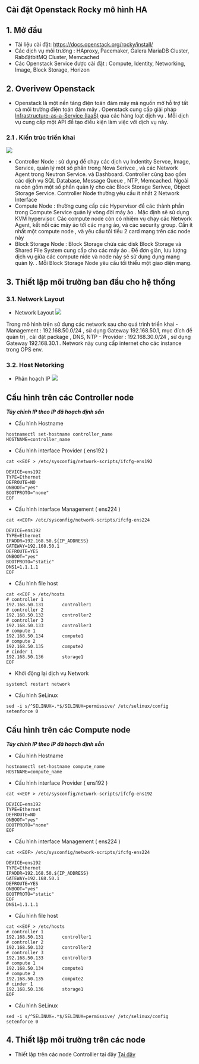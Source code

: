 ## Cài đặt Openstack Rocky mô hình HA


## 1. Mở đầu

- Tài liệu cài đặt: https://docs.openstack.org/rocky/install/ 
- Các dịch vụ môi trường : HAproxy, Pacemaker, Galera MariaDB Cluster, RabđặtbitMQ Cluster, Memcached
- Các Openstack Service được cài đặt : Compute, Identity, Networking, Image, Block Storage, Horizon 

## 2.  Overivew Openstack

- Openstack là một nền tảng điện toán đám mây mã nguồn mở hỗ trợ tất cả môi trường điện toán đám mây . Openstack cung cấp giải pháp [Infrastructure-as-a-Service (IaaS)](https://docs.openstack.org/install-guide/common/glossary.html#term-infrastructure-as-a-service-iaas) qua các hàng loạt dịch vụ . Mỗi dịch vụ cung cấp một API để tạo điều kiện làm việc với dịch vụ này. 


### 2.1 . Kiến trúc triển khai

![](https://i.imgur.com/Ds7YpXx.png)

- Controller Node : sử dụng để chạy các dịch vụ Indentity Servce, Image, Service, quản lý một số  phần trong Nova Serivce , và các Network Agent trong Neutron Service. và Dashboard. Controller cũng bao gồm các dịch vụ SQL Database, Message Queue , NTP, Memcached. Ngoài ra còn gồm một số phần quản lý cho các Block Storage Serivce, Object Storage Service. Controller Node thường yêu cầu ít nhất 2 Network Interface
- Compute Node : thường cung cấp các Hypervisor để các thành phần trong Compute Service quản lý vòng đời máy ảo . Mặc định sẽ sử dụng KVM hypervisor. Các compute node còn có nhiệm vụ chạy các Network Agent, kết nối các máy ảo tới các mạng ảo, và các security group. Cần ít nhất một compute node , và yêu cầu tối tiểu 2 card mạng trên các node này
- Block Storage Node :  Block Storage  chứa các disk  Block Storage và Shared File System cung cấp cho các máy ảo . Để đơn giản, lưu lượng dịch vụ giữa các compute nide và node này sẽ sử dụng dụng mạng quản lý. . Mỗi Block Storage Node  yêu cầu tối thiểu một giao diện mạng.


## 3. Thiết lập môi trường ban đầu cho hệ thống


### 3.1. Network Layout

- Network Layout
![](https://i.imgur.com/jI9LtGP.png)

Trong mô hình trên sử dụng các network sau cho quá trình triển khai
	- Management : 192.168.50.0/24 , sử dụng Gateway 192.168.50.1, mục đích để quản trị , cài đặt package , DNS, NTP
	- Provider : 192.168.30.0/24 , sử dụng Gateway 192.168.30.1 . Network này cung cấp internet cho các instance trong OPS env. 


### 3.2. Host Netorking

 - Phân hoạch IP
![](https://i.imgur.com/k5SvgDP.png)


##  Cấu hình trên các Controller node


***Tùy chỉnh IP theo IP đã hoạch định sẵn*** 

- Cấu hình Hostname
```
hostnamectl set-hostname controller_name
HOSTNAME=controller_name
```
- Cấu hình interface Provider  ( ens192 )
```
cat <<EOF > /etc/sysconfig/network-scripts/ifcfg-ens192

DEVICE=ens192
TYPE=Ethernet
DEFROUTE=NO
ONBOOT="yes"
BOOTPROTO="none"
EOF
```
- Cấu hình interface Management ( ens224 ) 
```
cat <<EOF> /etc/sysconfig/network-scripts/ifcfg-ens224

DEVICE=ens192
TYPE=Ethernet
IPADDR=192.168.50.${IP_ADDRESS}
GATEWAY=192.168.50.1
DEFROUTE=YES
ONBOOT="yes"
BOOTPROTO="static"
DNS1=1.1.1.1
EOF
```

- Cấu hình file host
```
cat <<EOF > /etc/hosts
# controller 1
192.168.50.131       controller1
# controller 2
192.168.50.132       controller2
# controller 3
192.168.50.133       controller3
# compute 1
192.168.50.134       compute1
# compute 2
192.168.50.135       compute2
# cinder 1
192.168.50.136		 storage1
EOF

```

- Khởi động lại dịch vụ Network
```
systemcl restart network
```


- Cấu hình SeLinux
```
sed -i s/^SELINUX=.*$/SELINUX=permissive/ /etc/selinux/config
setenforce 0
```

##  Cấu hình trên các Compute node


***Tùy chỉnh IP theo IP đã hoạch định sẵn*** 

- Cấu hình Hostname
```
hostnamectl set-hostname compute_name
HOSTNAME=compute_name
```
- Cấu hình interface Provider  ( ens192 )
```
cat <<EOF > /etc/sysconfig/network-scripts/ifcfg-ens192

DEVICE=ens192
TYPE=Ethernet
DEFROUTE=NO
ONBOOT="yes"
BOOTPROTO="none"
EOF
```
- Cấu hình interface Management ( ens224 ) 
```
cat <<EOF> /etc/sysconfig/network-scripts/ifcfg-ens224

DEVICE=ens192
TYPE=Ethernet
IPADDR=192.168.50.${IP_ADDRESS}
GATEWAY=192.168.50.1
DEFROUTE=YES
ONBOOT="yes"
BOOTPROTO="static"
EOF
DNS1=1.1.1.1
```

- Cấu hình file host
```
cat <<EOF > /etc/hosts
# controller 1
192.168.50.131       controller1
# controller 2
192.168.50.132       controller2
# controller 3
192.168.50.133       controller3
# compute 1
192.168.50.134       compute1
# compute 2
192.168.50.135       compute2
# cinder 1
192.168.50.136		 storage1
EOF
```

- Cấu hình SeLinux
```
sed -i s/^SELINUX=.*$/SELINUX=permissive/ /etc/selinux/config
setenforce 0
```

## 4. Thiết lập  môi trường trên các node

- Thiết lập trên các node Controlller tại đây [Tại đây](Setup_phase/1.ENV/controller.md)

